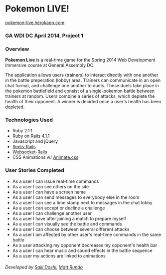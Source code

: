 # Pokemon LIVE!
[pokemon-live.herokapp.com](http://pokemon-live.herokuapp.com/)

### GA WDI DC April 2014, Project 1

### Overview

**Pokemon Live** is a real-time game for the Spring 2014 Web Development Immersive course at General Assembly DC.

The application allows users (trainers) to interact directly with one another in the battle preperation (lobby) area. Trainers can communicate in an open chat format, and challenge one another to duels. These duels take place in the pokemon battlefield and consist of a single-pokemon battle between trainers at random. Users combine a series of attacks, which deplete the health of their opponent. A winner is decided once a user's health has been depleted. 

### Technologies Used

* Ruby 2.1.1
* Ruby on Rails 4.1.1
* Javascript and jQuery
* [Redis-Rails](https://github.com/redis-store/redis-rails)
* [Websocket-Rails](https://github.com/websocket-rails/websocket-rails)
* CSS Animations w/ [Animate.css](http://daneden.github.io/animate.css)

### User Stories Completed

* As a user I can issue real-time commands
* As a user I can see others on the site
* As a user I can have a screen name
* As a user I can send messages to everybody else in the room
* As a user I can see a time stamp next to messages in the chat lobby
* As a user I can accept or decline a challenge
* As a user I can challenge another user
* As a user I have after joining a match to prepare myself
* As a user I can visually see the battle and commands
* As a user I can choose between several different attacks
* As a user I am affected by other user's real-time commands in the same battle
* As a user attacking my opponent decreases my opponent's health bar
* As a user I can hear music and sound effects in the battle sequence
* As a user my actions are linked to animations


###### Developed by [Salil Doshi](https://github.com/4S1D2), [Matt Rundo](http://github/runtropolis)
